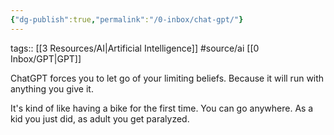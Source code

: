 ```yaml
---
{"dg-publish":true,"permalink":"/0-inbox/chat-gpt/"}
---
```


tags:: [[3 Resources/AI\|Artificial Intelligence]] #source/ai [[0 Inbox/GPT\|GPT]]

ChatGPT forces you to let go of your limiting beliefs. Because it will run with anything you give it.

It's kind of like having a bike for the first time. You can go anywhere. As a kid you just did, as adult you get paralyzed.

